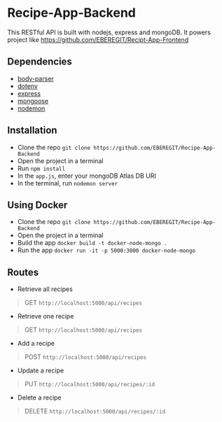 # Recipe-App-Backend
This RESTful API is built with nodejs, express and mongoDB. It powers project like https://github.com/EBEREGIT/Recipt-App-Frontend

## Dependencies
- [body-parser]()
- [dotenv]()
- [express]()
- [mongoose]()
- [nodemon]()

## Installation
- Clone the repo ``git clone https://github.com/EBEREGIT/Recipe-App-Backend``
- Open the project in a terminal
- Run ``npm install``
- In the ``app.js``, enter your mongoDB Atlas DB URI
- In the terminal, run ``nodemon server``

## Using Docker
- Clone the repo ``git clone https://github.com/EBEREGIT/Recipe-App-Backend``
- Open the project in a terminal
- Build the app ``docker build -t docker-node-mongo .``
- Run the app ``docker run -it -p 5000:3000 docker-node-mongo``

## Routes
- Retrieve all recipes 
> GET ``http://localhost:5000/api/recipes``

- Retrieve one recipe
> GET ``http://localhost:5000/api/recipes``

- Add a recipe
> POST ``http://localhost:5000/api/recipes``

- Update a recipe
> PUT ``http://localhost:5000/api/recipes/:id``

- Delete a recipe
> DELETE ``http://localhost:5000/api/recipes/:id``
